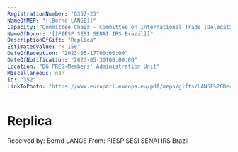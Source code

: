 ```yaml
---
RegistrationNumber: "G352-23"
NameOfMEP: "[[Bernd LANGE]]"
Capacity: "Committee Chair - Committee on International Trade (Delegation)"
NameOfDonor: "[[FIESP SESI SENAI IRS Brazil]]"
DescriptionOfGift: "Replica"
EstimatedValue: "< 150"
DateOfReception: "2023-05-17T00:00:00"
DateOfNotification: "2023-05-30T00:00:00"
Location: "DG PRES-Members' Administration Unit"
Miscellaneous: nan
Id: "352"
LinkToPhoto: "https://www.europarl.europa.eu/pdf/meps/gifts/LANGE%20Bernd_G352-23.jpg#"
---
```


# Replica

Received by: Bernd LANGE
From: FIESP SESI SENAI IRS Brazil
